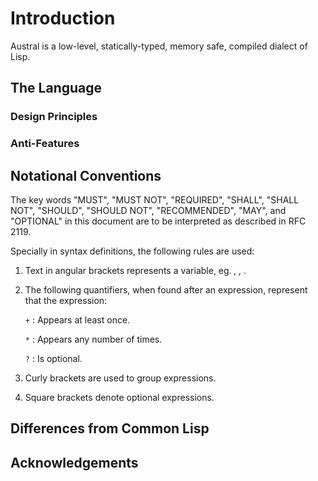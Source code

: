 # Introduction

Austral is a low-level, statically-typed, memory safe, compiled dialect of Lisp.

## The Language

### Design Principles

### Anti-Features

## Notational Conventions

The key words "MUST", "MUST NOT", "REQUIRED", "SHALL", "SHALL NOT", "SHOULD",
"SHOULD NOT", "RECOMMENDED", "MAY", and "OPTIONAL" in this document are to be
interpreted as described in RFC 2119.

Specially in syntax definitions, the following rules are used:

1. Text in angular brackets represents a variable, eg. <var>, <args>, <val>.

2. The following quantifiers, when found after an expression, represent that the
   expression:

    `+`
    : Appears at least once.

    `*`
    : Appears any number of times.

    `?`
    : Is optional.

3. Curly brackets are used to group expressions.
4. Square brackets denote optional expressions.

## Differences from Common Lisp

## Acknowledgements
